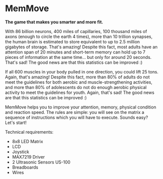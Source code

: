 # MemMove 
**The game that makes you smarter and more fit.**

With 86 billion neurons, 400 miles of capillaries, 100 thousand miles of axons (enough to circle the earth 4 times), more than 10 trillion synapses, the human brain is estimated to store equivalent to up to 2.5 million gigabytes of storage. That's amazing! Despite this fact,  most adults have an attention span of 20 minutes and short-term memory can hold up to 7 pieces of information at the same time... but only for around 20 seconds. That's sad! The good news are that this statistics can be improved :)

If all 600 muscles in your body pulled in one direction, you could lift 25 tons. Again, that's amazing! Despite this fact, more than 80% of adults do not meet the guidelines for both aerobic and muscle-strengthening activities, and more than 80% of adolescents do not do enough aerobic physical activity to meet the guidelines for youth. Again, that's sad! The good news are that this statistics can be improved :)

MemMove helps you to improve your attention, memory, physical condition and reaction speed. The rules are simple: you will see on the matrix a sequence of instructions which you will have to execute. Sounds easy? Let's start!

Technical requirements:
- 8x8 LED Matrix
- LCD
- Joystick
- MAX7219 Driver
- 2 Ultrasonic Sensors US-100
- Breadboards
- Wires
